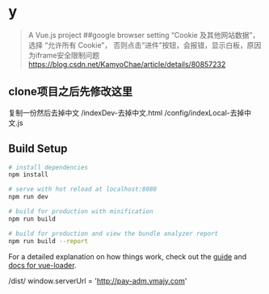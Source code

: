 # y

> A Vue.js project
##google browser setting
“Cookie 及其他网站数据”，选择 “允许所有 Cookie”， 否则点击“进件”按钮，会报错，显示白板，原因为iframe安全限制问题 https://blog.csdn.net/KamyoChae/article/details/80857232
## clone项目之后先修改这里
复制一份然后去掉中文
/indexDev-去掉中文.html
/config/indexLocal-去掉中文.js

## Build Setup

``` bash
# install dependencies
npm install

# serve with hot reload at localhost:8080
npm run dev

# build for production with minification
npm run build

# build for production and view the bundle analyzer report
npm run build --report
```

For a detailed explanation on how things work, check out the [guide](http://vuejs-templates.github.io/webpack/) and [docs for vue-loader](http://vuejs.github.io/vue-loader).

/dist/
 window.serverUrl = 'http://pay-adm.vmajy.com'
